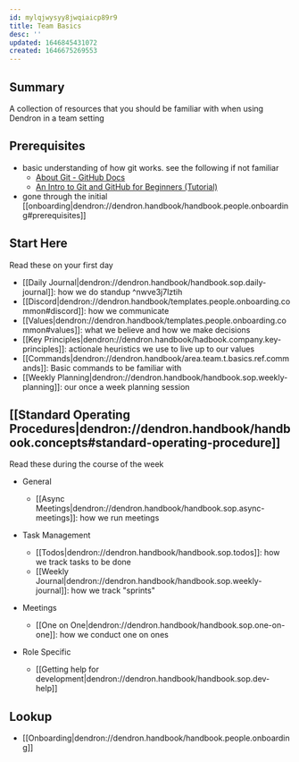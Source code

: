 ```yaml
---
id: mylqjwysyy8jwqiaicp89r9
title: Team Basics
desc: ''
updated: 1646845431072
created: 1646675269553
---
```


## Summary

A collection of resources that you should be familiar with when using Dendron in a team setting

## Prerequisites
- basic understanding of how git works. see the following if not familiar
    - [About Git - GitHub Docs](https://docs.github.com/en/get-started/using-git/about-git)
    - [An Intro to Git and GitHub for Beginners (Tutorial)](https://product.hubspot.com/blog/git-and-github-tutorial-for-beginners)
- gone through the initial [[onboarding|dendron://dendron.handbook/handbook.people.onboarding#prerequisites]]

## Start Here
Read these on your first day

- [[Daily Journal|dendron://dendron.handbook/handbook.sop.daily-journal]]: how we do standup ^nwve3j7lztih
- [[Discord|dendron://dendron.handbook/templates.people.onboarding.common#discord]]: how we communicate
- [[Values|dendron://dendron.handbook/templates.people.onboarding.common#values]]: what we believe and how we make decisions
- [[Key Principles|dendron://dendron.handbook/hadbook.company.key-principles]]: actionale heuristics we use to live up to our values
- [[Commands|dendron://dendron.handbook/area.team.t.basics.ref.commands]]: Basic commands to be familiar with
- [[Weekly Planning|dendron://dendron.handbook/handbook.sop.weekly-planning]]: our once a week planning session

## [[Standard Operating Procedures|dendron://dendron.handbook/handbook.concepts#standard-operating-procedure]]

Read these during the course of the week

- General
    - [[Async Meetings|dendron://dendron.handbook/handbook.sop.async-meetings]]: how we run meetings

- Task Management
    - [[Todos|dendron://dendron.handbook/handbook.sop.todos]]: how we track tasks to be done
    - [[Weekly Journal|dendron://dendron.handbook/handbook.sop.weekly-journal]]: how we track "sprints"

- Meetings
    - [[One on One|dendron://dendron.handbook/handbook.sop.one-on-one]]: how we conduct one on ones

- Role Specific
    - [[Getting help for development|dendron://dendron.handbook/handbook.sop.dev-help]]

## Lookup
- [[Onboarding|dendron://dendron.handbook/handbook.people.onboarding]]